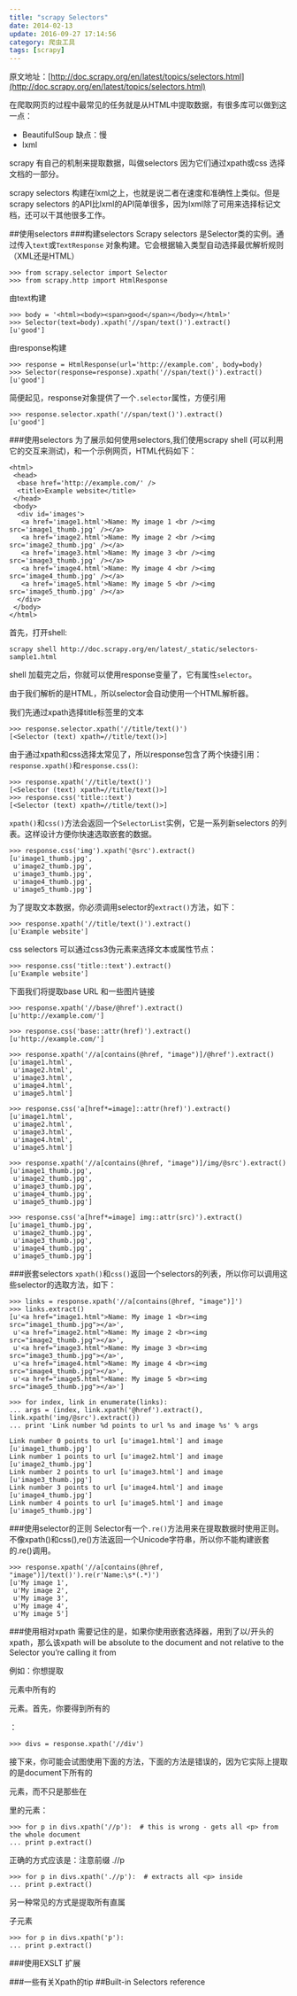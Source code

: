```yaml
---
title: "scrapy Selectors"
date: 2014-02-13
update: 2016-09-27 17:14:56
category: 爬虫工具
tags: [scrapy]
---
```

原文地址：[http://doc.scrapy.org/en/latest/topics/selectors.html](http://doc.scrapy.org/en/latest/topics/selectors.html)

在爬取网页的过程中最常见的任务就是从HTML中提取数据，有很多库可以做到这一点：

 - BeautifulSoup 缺点：慢
 - lxml

scrapy 有自己的机制来提取数据，叫做selectors 因为它们通过xpath或css 选择文档的一部分。

scrapy selectors 构建在lxml之上，也就是说二者在速度和准确性上类似。但是scrapy selectors 的API比lxml的API简单很多，因为lxml除了可用来选择标记文档，还可以干其他很多工作。

##使用selectors
###构建selectors
Scrapy selectors 是Selector类的实例。通过传入`text`或`TextResponse` 对象构建。它会根据输入类型自动选择最优解析规则（XML还是HTML）


    >>> from scrapy.selector import Selector
    >>> from scrapy.http import HtmlResponse


由text构建

    >>> body = '<html><body><span>good</span></body></html>'
    >>> Selector(text=body).xpath('//span/text()').extract()
    [u'good']


由response构建

    >>> response = HtmlResponse(url='http://example.com', body=body)
    >>> Selector(response=response).xpath('//span/text()').extract()
    [u'good']


简便起见，response对象提供了一个`.selector`属性，方便引用

    >>> response.selector.xpath('//span/text()').extract()
    [u'good']


###使用selectors
为了展示如何使用selectors,我们使用scrapy shell (可以利用它的交互来测试)，和一个示例网页，HTML代码如下：

    <html>
     <head>
      <base href='http://example.com/' />
      <title>Example website</title>
     </head>
     <body>
      <div id='images'>
       <a href='image1.html'>Name: My image 1 <br /><img src='image1_thumb.jpg' /></a>
       <a href='image2.html'>Name: My image 2 <br /><img src='image2_thumb.jpg' /></a>
       <a href='image3.html'>Name: My image 3 <br /><img src='image3_thumb.jpg' /></a>
       <a href='image4.html'>Name: My image 4 <br /><img src='image4_thumb.jpg' /></a>
       <a href='image5.html'>Name: My image 5 <br /><img src='image5_thumb.jpg' /></a>
      </div>
     </body>
    </html>


首先，打开shell:

    scrapy shell http://doc.scrapy.org/en/latest/_static/selectors-sample1.html

shell 加载完之后，你就可以使用response变量了，它有属性`selector`。

由于我们解析的是HTML，所以selector会自动使用一个HTML解析器。

我们先通过xpath选择title标签里的文本

    >>> response.selector.xpath('//title/text()')
    [<Selector (text) xpath=//title/text()>]


由于通过xpath和css选择太常见了，所以response包含了两个快捷引用：`response.xpath()`和`response.css()`:

    >>> response.xpath('//title/text()')
    [<Selector (text) xpath=//title/text()>]
    >>> response.css('title::text')
    [<Selector (text) xpath=//title/text()>]


`xpath()`和`css()`方法会返回一个`SelectorList`实例，它是一系列新selectors 的列表。这样设计方便你快速选取嵌套的数据。

    >>> response.css('img').xpath('@src').extract()
    [u'image1_thumb.jpg',
     u'image2_thumb.jpg',
     u'image3_thumb.jpg',
     u'image4_thumb.jpg',
     u'image5_thumb.jpg']


为了提取文本数据，你必须调用selector的`extract()`方法，如下：

    >>> response.xpath('//title/text()').extract()
    [u'Example website']


css selectors 可以通过css3伪元素来选择文本或属性节点：

    >>> response.css('title::text').extract()
    [u'Example website']


下面我们将提取base URL  和一些图片链接

    >>> response.xpath('//base/@href').extract()
    [u'http://example.com/']

    >>> response.css('base::attr(href)').extract()
    [u'http://example.com/']

    >>> response.xpath('//a[contains(@href, "image")]/@href').extract()
    [u'image1.html',
     u'image2.html',
     u'image3.html',
     u'image4.html',
     u'image5.html']

    >>> response.css('a[href*=image]::attr(href)').extract()
    [u'image1.html',
     u'image2.html',
     u'image3.html',
     u'image4.html',
     u'image5.html']

    >>> response.xpath('//a[contains(@href, "image")]/img/@src').extract()
    [u'image1_thumb.jpg',
     u'image2_thumb.jpg',
     u'image3_thumb.jpg',
     u'image4_thumb.jpg',
     u'image5_thumb.jpg']

    >>> response.css('a[href*=image] img::attr(src)').extract()
    [u'image1_thumb.jpg',
     u'image2_thumb.jpg',
     u'image3_thumb.jpg',
     u'image4_thumb.jpg',
     u'image5_thumb.jpg']


###嵌套selectors
`xpath()`和`css()`返回一个selectors的列表，所以你可以调用这些selector的选取方法，如下：

    >>> links = response.xpath('//a[contains(@href, "image")]')
    >>> links.extract()
    [u'<a href="image1.html">Name: My image 1 <br><img src="image1_thumb.jpg"></a>',
     u'<a href="image2.html">Name: My image 2 <br><img src="image2_thumb.jpg"></a>',
     u'<a href="image3.html">Name: My image 3 <br><img src="image3_thumb.jpg"></a>',
     u'<a href="image4.html">Name: My image 4 <br><img src="image4_thumb.jpg"></a>',
     u'<a href="image5.html">Name: My image 5 <br><img src="image5_thumb.jpg"></a>']

    >>> for index, link in enumerate(links):
    ... args = (index, link.xpath('@href').extract(), link.xpath('img/@src').extract())
    ... print 'Link number %d points to url %s and image %s' % args

    Link number 0 points to url [u'image1.html'] and image [u'image1_thumb.jpg']
    Link number 1 points to url [u'image2.html'] and image [u'image2_thumb.jpg']
    Link number 2 points to url [u'image3.html'] and image [u'image3_thumb.jpg']
    Link number 3 points to url [u'image4.html'] and image [u'image4_thumb.jpg']
    Link number 4 points to url [u'image5.html'] and image [u'image5_thumb.jpg']


###使用selector的正则
Selector有一个`.re()`方法用来在提取数据时使用正则。不像xpath()和css(),re()方法返回一个Unicode字符串，所以你不能构建嵌套的.re()调用。

    >>> response.xpath('//a[contains(@href, "image")]/text()').re(r'Name:\s*(.*)')
    [u'My image 1',
     u'My image 2',
     u'My image 3',
     u'My image 4',
     u'My image 5']


###使用相对xpath
需要记住的是，如果你使用嵌套选择器，用到了以/开头的xpath，那么该xpath will be absolute to the document and not relative to the Selector you’re calling it from

例如：你想提取<div>元素中所有的<p>元素。首先，你要得到所有的<div>：

	>>> divs = response.xpath('//div')

接下来，你可能会试图使用下面的方法，下面的方法是错误的，因为它实际上提取的是document下所有的<p>元素，而不只是那些在<div>里的元素：

    >>> for p in divs.xpath('//p'):  # this is wrong - gets all <p> from the whole document
    ... print p.extract()


正确的方式应该是：注意前缀 .//p

    >>> for p in divs.xpath('.//p'):  # extracts all <p> inside
    ... print p.extract()


另一种常见的方式是提取所有直属<p>子元素

    >>> for p in divs.xpath('p'):
    ... print p.extract()


###使用EXSLT 扩展

###一些有关Xpath的tip
##Built-in Selectors reference
